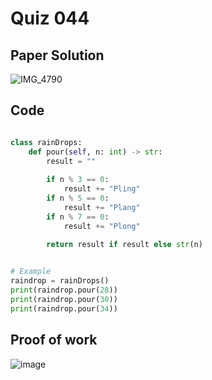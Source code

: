 # Quiz 044

## Paper Solution
![IMG_4790](https://github.com/user-attachments/assets/998a52a8-cb87-474c-bfae-36385fbce8ca)

## Code
```.py

class rainDrops:
    def pour(self, n: int) -> str:
        result = ""
        
        if n % 3 == 0:
            result += "Pling"
        if n % 5 == 0:
            result += "Plang"
        if n % 7 == 0:
            result += "Plong"
        
        return result if result else str(n)


# Example
raindrop = rainDrops()
print(raindrop.pour(28))
print(raindrop.pour(30))
print(raindrop.pour(34))

```

## Proof of work
![image](https://github.com/user-attachments/assets/481e89e1-1b49-4f6f-93d8-705248f0a6ff)

